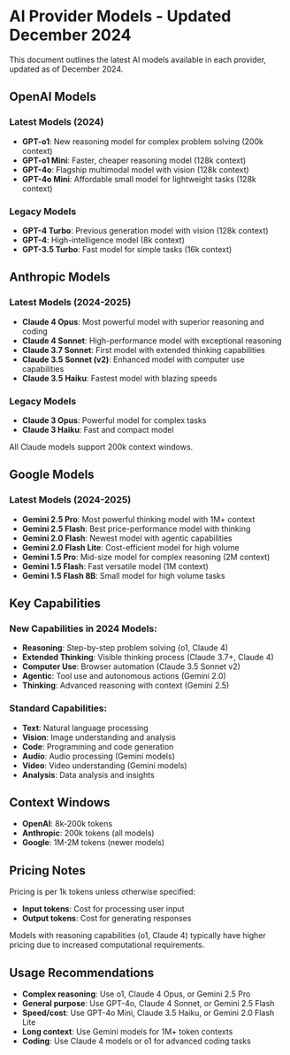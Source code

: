 # AI Provider Models - Updated December 2024

This document outlines the latest AI models available in each provider, updated as of December 2024.

## OpenAI Models

### Latest Models (2024)
- **GPT-o1**: New reasoning model for complex problem solving (200k context)
- **GPT-o1 Mini**: Faster, cheaper reasoning model (128k context)
- **GPT-4o**: Flagship multimodal model with vision (128k context)
- **GPT-4o Mini**: Affordable small model for lightweight tasks (128k context)

### Legacy Models
- **GPT-4 Turbo**: Previous generation model with vision (128k context)
- **GPT-4**: High-intelligence model (8k context)
- **GPT-3.5 Turbo**: Fast model for simple tasks (16k context)

## Anthropic Models

### Latest Models (2024-2025)
- **Claude 4 Opus**: Most powerful model with superior reasoning and coding
- **Claude 4 Sonnet**: High-performance model with exceptional reasoning
- **Claude 3.7 Sonnet**: First model with extended thinking capabilities
- **Claude 3.5 Sonnet (v2)**: Enhanced model with computer use capabilities
- **Claude 3.5 Haiku**: Fastest model with blazing speeds

### Legacy Models
- **Claude 3 Opus**: Powerful model for complex tasks
- **Claude 3 Haiku**: Fast and compact model

All Claude models support 200k context windows.

## Google Models

### Latest Models (2024-2025)
- **Gemini 2.5 Pro**: Most powerful thinking model with 1M+ context
- **Gemini 2.5 Flash**: Best price-performance model with thinking
- **Gemini 2.0 Flash**: Newest model with agentic capabilities
- **Gemini 2.0 Flash Lite**: Cost-efficient model for high volume
- **Gemini 1.5 Pro**: Mid-size model for complex reasoning (2M context)
- **Gemini 1.5 Flash**: Fast versatile model (1M context)
- **Gemini 1.5 Flash 8B**: Small model for high volume tasks

## Key Capabilities

### New Capabilities in 2024 Models:
- **Reasoning**: Step-by-step problem solving (o1, Claude 4)
- **Extended Thinking**: Visible thinking process (Claude 3.7+, Claude 4)
- **Computer Use**: Browser automation (Claude 3.5 Sonnet v2)
- **Agentic**: Tool use and autonomous actions (Gemini 2.0)
- **Thinking**: Advanced reasoning with context (Gemini 2.5)

### Standard Capabilities:
- **Text**: Natural language processing
- **Vision**: Image understanding and analysis
- **Code**: Programming and code generation
- **Audio**: Audio processing (Gemini models)
- **Video**: Video understanding (Gemini models)
- **Analysis**: Data analysis and insights

## Context Windows

- **OpenAI**: 8k-200k tokens
- **Anthropic**: 200k tokens (all models)
- **Google**: 1M-2M tokens (newer models)

## Pricing Notes

Pricing is per 1k tokens unless otherwise specified:
- **Input tokens**: Cost for processing user input
- **Output tokens**: Cost for generating responses

Models with reasoning capabilities (o1, Claude 4) typically have higher pricing due to increased computational requirements.

## Usage Recommendations

- **Complex reasoning**: Use o1, Claude 4 Opus, or Gemini 2.5 Pro
- **General purpose**: Use GPT-4o, Claude 4 Sonnet, or Gemini 2.5 Flash
- **Speed/cost**: Use GPT-4o Mini, Claude 3.5 Haiku, or Gemini 2.0 Flash Lite
- **Long context**: Use Gemini models for 1M+ token contexts
- **Coding**: Use Claude 4 models or o1 for advanced coding tasks 